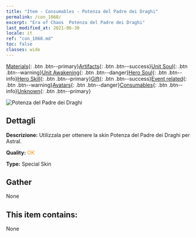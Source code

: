 ```yaml
---
title: "Item - Consumables - Potenza del Padre dei Draghi"
permalink: /con_1068/
excerpt: "Era of Chaos  Potenza del Padre dei Draghi"
last_modified_at: 2021-06-30
locale: it
ref: "con_1068.md"
toc: false
classes: wide
---
```

 [Materials](/ItemsIT/){: .btn .btn--primary}[Artifacts](/ItemsIT/Artifacts/){: .btn .btn--success}[Unit Soul](/ItemsIT/UnitSoul/){: .btn .btn--warning}[Unit Awakening](/ItemsIT/UnitAwakening/){: .btn .btn--danger}[Hero Soul](/ItemsIT/HeroSoul/){: .btn .btn--info}[Hero Skill](/ItemsIT/HeroSkill/){: .btn .btn--primary}[Gift](/ItemsIT/Gift/){: .btn .btn--success}[Event related](/ItemsIT/Events/){: .btn .btn--warning}[Avatars](/ItemsIT/Avatars/){: .btn .btn--danger}[Consumables](/ItemsIT/Consumables/){: .btn .btn--info}[Unknown](/ItemsIT/Unknown/){: .btn .btn--primary}

 ![Potenza del Padre dei Draghi](/images/h/h_Astral4.jpg)

## Dettagli
 **Descrizione:** Utilizzala per ottenere la skin Potenza del Padre dei Draghi per Astral.

 **Quality:** <span style="color: #FF8C00">OK</span>

 **Type:** Special Skin

## Gather

  None

## This item contains:

  None

